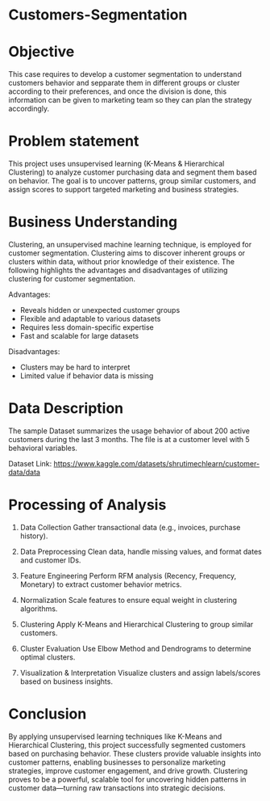 # Customers-Segmentation

# Objective

This case requires to develop a customer segmentation to understand customers behavior and sepparate them in different groups or cluster according to their preferences, and once the division is done, this information can be given to marketing team so they can plan the strategy accordingly.
# Problem statement
This project uses unsupervised learning (K-Means & Hierarchical Clustering) to analyze customer purchasing data and segment them based on behavior. The goal is to uncover patterns, group similar customers, and assign scores to support targeted marketing and business strategies.

# Business Understanding

Clustering, an unsupervised machine learning technique, is employed for customer segmentation. Clustering aims to discover inherent groups or clusters within data, without prior knowledge of their existence. The following highlights the advantages and disadvantages of utilizing clustering for customer segmentation.

Advantages:
  * Reveals hidden or unexpected customer groups
  * Flexible and adaptable to various datasets
  * Requires less domain-specific expertise
  * Fast and scalable for large datasets
    
Disadvantages:
  * Clusters may be hard to interpret
  * Limited value if behavior data is missing

# Data Description

The sample Dataset summarizes the usage behavior of about 200 active customers during the last 3 months. The file is at a customer level with 5 behavioral variables.

Dataset Link: https://www.kaggle.com/datasets/shrutimechlearn/customer-data/data

# Processing of Analysis
1. Data Collection
Gather transactional data (e.g., invoices, purchase history).

2. Data Preprocessing
Clean data, handle missing values, and format dates and customer IDs.

3. Feature Engineering
Perform RFM analysis (Recency, Frequency, Monetary) to extract customer behavior metrics.

4. Normalization
Scale features to ensure equal weight in clustering algorithms.

5. Clustering
Apply K-Means and Hierarchical Clustering to group similar customers.

6. Cluster Evaluation
Use Elbow Method and Dendrograms to determine optimal clusters.

7. Visualization & Interpretation
Visualize clusters and assign labels/scores based on business insights.

# Conclusion
By applying unsupervised learning techniques like K-Means and Hierarchical Clustering, this project successfully segmented customers based on purchasing behavior. These clusters provide valuable insights into customer patterns, enabling businesses to personalize marketing strategies, improve customer engagement, and drive growth. Clustering proves to be a powerful, scalable tool for uncovering hidden patterns in customer data—turning raw transactions into strategic decisions.
